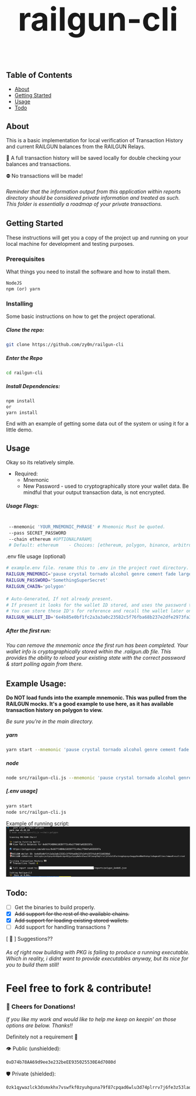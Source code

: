 # <p style="text-align: center; font-size: 88px">railgun-cli</p>

## Table of Contents

- [About](#about)
- [Getting Started](#getting_started)
- [Usage](#usage)
- [Todo](#todo)

## About <a name = "about"></a>

This is a basic implementation for local verification of Transaction History and current RAILGUN balances from the RAILGUN Relays.

🍻 A full transaction history will be saved locally for double checking your balances and transactions.

⛔️ No transactions will be made!

###### Reminder that the information output from this application within reports directory should be considered private information and treated as such. This folder is essentially a roadmap of your private transactions.

## Getting Started <a name = "getting_started"></a>

These instructions will get you a copy of the project up and running on your local machine for development and testing purposes.

### Prerequisites

What things you need to install the software and how to install them.

```
NodeJS
npm (or) yarn
```

### Installing

Some basic instructions on how to get the project operational.

##### Clone the repo:

```sh
git clone https://github.com/zy0n/railgun-cli
```

##### Enter the Repo

```sh
cd railgun-cli
```

##### Install Dependencies:

```
npm install
or
yarn install
```

End with an example of getting some data out of the system or using it for a little demo.

## Usage <a name = "usage"></a>

Okay so its relatively simple.

- Required:
  - Mnemonic
  - New Password - used to cryptographically store your wallet data.
    Be mindful that your output transaction data, is not encrypted.

##### Usage Flags:

```sh

 --mnemonic 'YOUR_MNEMONIC_PHRASE' # Mnemonic Must be quoted.
 --pass SECRET_PASSWORD
 --chain ethereum #OPTIONALPARAM|
 # Default: ethereum    - Choices: [ethereum, polygon, binance, arbitrum]

```

.env file usage (optional)

```sh
# example.env file. rename this to .env in the project root directory.
RAILGUN_MNEMONIC='pause crystal tornado alcohol genre cement fade large song like bag where'
RAILGUN_PASSWORD='SomethingSuperSecret'
RAILGUN_CHAIN='polygon'

# Auto-Generated, If not already present.
# If present it looks for the wallet ID stored, and uses the password to decrypt.
# You can store these ID's for reference and recall the wallet later on with the correct password.
RAILGUN_WALLET_ID='6e4b85e0bf1fc2a3a3a0c23582c5f76fba68b237e2dfe2973fa3c0f21b8598b6'
```

##### After the first run:

###### You can remove the mnemonic once the first run has been completed. Your wallet info is cryptographically stored within the .railgun.db file. This provides the ability to reload your existing state with the correct password & start polling again from there.

## Example Usage:

**Do NOT load funds into the example mnemonic. This was pulled from the RAILGUN mocks. It's a good example to use here, as it has available transaction history on polygon to view.**

_Be sure you're in the main directory._

##### yarn

```sh
yarn start --mnemonic 'pause crystal tornado alcohol genre cement fade large song like bag where' --pass SomethingSecret --chain polygon
```

##### node

```sh
node src/railgun-cli.js --mnemonic 'pause crystal tornado alcohol genre cement fade large song like bag where' --pass SomethingSecret --chain polygon
```

##### [.env usage]

```sh
yarn start
node src/railgun-cli.js
```

Example of running script:
![alt text](images/example-run.png "Example of running script.")

## Todo: <a name = "todo"></a>

- [ ] Get the binaries to build properly.
- [x] ~~Add support for the rest of the available chains.~~
- [x] ~~Add support for loading existing stored wallets.~~
- [ ] Add support for handling transactions ?

[ 🎱 ] Suggestions??

###### As of right now building with PKG is failing to produce a running executable. Which in reality, i didnt want to provide executables anyway, but its nice for you to build them still!

# Feel free to fork & contribute!

### 🍻 Cheers for Donations! <a name = "donate"></a>

_If you like my work and would like to help me keep on keepin' on those options are below. Thanks!!_

Definitely not a requirement 💋

👁️ Public (unshielded):

```sh
0xD74b78AA69d9ee3e232beEE935025530E4d7080d
```

🛡️ Private (shielded):

```sh
0zk1qywazlck3dsmxkhx7vswfkf0zyuhguna79f87cpqad6wlu3d74plrrv7j6fe3z53laqmr4aeh35unfg67etsksd80qj2pvf9r6egpyyhnh56qe9nntmevq6yu6u
```
